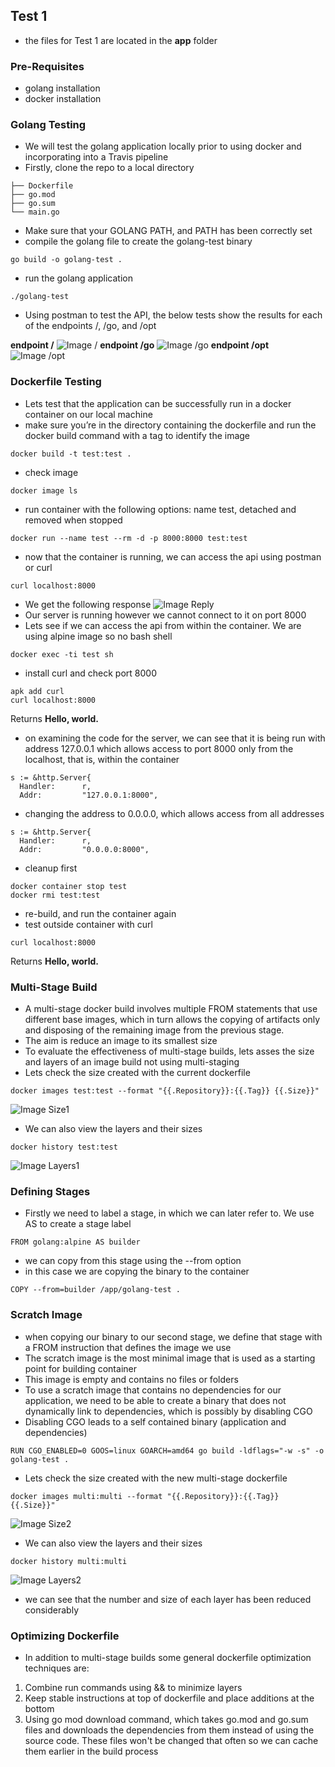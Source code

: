 ## Test 1

- the files for Test 1 are located in the **app** folder

### Pre-Requisites
- golang installation
- docker installation

### Golang Testing

- We will test the golang application locally prior to using docker and incorporating into a Travis pipeline
- Firstly, clone the repo to a local directory
```
├── Dockerfile
├── go.mod
├── go.sum
└── main.go
```
- Make sure that your GOLANG PATH, and PATH has been correctly set
- compile the golang file to create the golang-test binary
```
go build -o golang-test .
```
- run the golang application
```
./golang-test
```
- Using postman to test the API, the below tests show the results for each of the endpoints /, /go, and /opt

**endpoint /**
![Image /](https://github.com/mymatt/Technical-Test/blob/master/images/Post1.png)
**endpoint /go**
![Image /go](https://github.com/mymatt/Technical-Test/blob/master/images/Post2.png)
**endpoint /opt**
![Image /opt](https://github.com/mymatt/Technical-Test/blob/master/images/Post3.png)
### Dockerfile Testing

- Lets test that the application can be successfully run in a docker container on our local machine
- make sure you’re in the directory containing the dockerfile and run the docker build command with a tag to identify the image
```
docker build -t test:test .
```
- check image
```
docker image ls
```
- run container with the following options: name test, detached and removed when stopped
```
docker run --name test --rm -d -p 8000:8000 test:test
```
- now that the container is running, we can access the api using postman or curl
```
curl localhost:8000
```
- We get the following response
![Image Reply](https://github.com/mymatt/Technical-Test/blob/master/images/Reply1.png)
- Our server is running however we cannot connect to it on port 8000
- Lets see if we can access the api from within the container. We are using alpine image so no bash shell
```
docker exec -ti test sh
```
- install curl and check port 8000
```
apk add curl
curl localhost:8000
```
Returns **Hello, world.**

- on examining the code for the server, we can see that it is being run with address 127.0.0.1 which allows access to port 8000 only from the localhost, that is, within the container
```
s := &http.Server{
  Handler:      r,
  Addr:         "127.0.0.1:8000",
```
- changing the address to 0.0.0.0, which allows access from all addresses
```
s := &http.Server{
  Handler:      r,
  Addr:         "0.0.0.0:8000",
```
- cleanup first
```
docker container stop test
docker rmi test:test
```
- re-build, and run the container again
- test outside container with curl
```
curl localhost:8000
```
Returns **Hello, world.**

### Multi-Stage Build

- A multi-stage docker build involves multiple FROM statements that use different base images, which in turn allows the copying of artifacts only and disposing of the remaining image from the previous stage.
- The aim is reduce an image to its smallest size
- To evaluate the effectiveness of multi-stage builds, lets asses the size and layers of an image build not using multi-staging
- Lets check the size created with the current dockerfile
```
docker images test:test --format "{{.Repository}}:{{.Tag}} {{.Size}}"
```
![Image Size1](https://github.com/mymatt/Technical-Test/blob/master/images/Size1.png)  
- We can also view the layers and their sizes
```
docker history test:test
```
![Image Layers1](https://github.com/mymatt/Technical-Test/blob/master/images/Layers1.png)

### Defining Stages
- Firstly we need to label a stage, in which we can later refer to. We use AS to create a stage label
```
FROM golang:alpine AS builder
```
- we can copy from this stage using the --from option
- in this case we are copying the binary to the container
```
COPY --from=builder /app/golang-test .
```
### Scratch Image

- when copying our binary to our second stage, we define that stage with a FROM instruction that defines the image we use
- The scratch image is the most minimal image that is used as a starting point for building container
- This image is empty and contains no files or folders
- To use a scratch image that contains no dependencies for our application, we need to be able to create a binary that does not dynamically link to dependencies, which is possibly by disabling CGO
- Disabling CGO leads to a self contained binary (application and dependencies)
```
RUN CGO_ENABLED=0 GOOS=linux GOARCH=amd64 go build -ldflags="-w -s" -o golang-test .
```
- Lets check the size created with the new multi-stage dockerfile
```
docker images multi:multi --format "{{.Repository}}:{{.Tag}} {{.Size}}"
```
![Image Size2](https://github.com/mymatt/Technical-Test/blob/master/images/Size2.png)
- We can also view the layers and their sizes
```
docker history multi:multi
```
![Image Layers2](https://github.com/mymatt/Technical-Test/blob/master/images/Layers2.png)
- we can see that the number and size of each layer has been reduced considerably

### Optimizing Dockerfile

- In addition to multi-stage builds some general dockerfile optimization techniques are:
1) Combine run commands using && to minimize layers
2) Keep stable instructions at top of dockerfile and place additions at the bottom
3) Using go mod download command, which takes go.mod and go.sum files and downloads the dependencies from them instead of using the source code. These files won't be changed that often so we can cache them earlier in the build process

